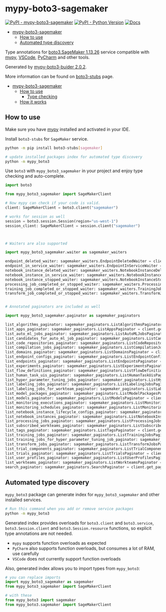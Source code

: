 # mypy-boto3-sagemaker

[![PyPI - mypy-boto3-sagemaker](https://img.shields.io/pypi/v/mypy-boto3-sagemaker.svg?color=blue)](https://pypi.org/project/mypy-boto3-sagemaker)
[![PyPI - Python Version](https://img.shields.io/pypi/pyversions/mypy-boto3-sagemaker.svg?color=blue)](https://pypi.org/project/mypy-boto3-sagemaker)
[![Docs](https://img.shields.io/readthedocs/mypy-boto3-builder.svg?color=blue)](https://mypy-boto3-builder.readthedocs.io/)

- [mypy-boto3-sagemaker](#mypy-boto3-sagemaker)
  - [How to use](#how-to-use)
  - [Automated type discovery](#automated-type-discovery)


Type annotations for
[boto3.SageMaker 1.13.26](https://boto3.amazonaws.com/v1/documentation/api/1.13.26/reference/services/sagemaker.html#SageMaker) service
compatible with [mypy](https://github.com/python/mypy), [VSCode](https://code.visualstudio.com/),
[PyCharm](https://www.jetbrains.com/pycharm/) and other tools.

Generated by [mypy-boto3-buider 2.0.2](https://github.com/vemel/mypy_boto3_builder).

More information can be found on [boto3-stubs](https://pypi.org/project/boto3-stubs/) page.

- [mypy-boto3-sagemaker](#mypy-boto3-sagemaker)
  - [How to use](#how-to-use)
    - [Type checking](#type-checking)
  - [How it works](#how-it-works)

## How to use

Make sure you have [mypy](https://github.com/python/mypy) installed and activated in your IDE.

Install `boto3-stubs` for `SageMaker` service.

```bash
python -m pip install boto3-stubs[sagemaker]

# update installed packages index for automated type discovery
python -m mypy_boto3
```

Use `boto3` with `mypy_boto3_sagemaker` in your project and enjoy type checking and auto-complete.

```python
import boto3

from mypy_boto3_sagemaker import SageMakerClient

# Now mypy can check if your code is valid.
client: SageMakerClient = boto3.client("sagemaker")

# works for session as well
session = boto3.session.Session(region="us-west-1")
session_client: SageMakerClient = session.client("sagemaker")



# Waiters are also supported

import mypy_boto3_sagemaker.waiter as sagemaker_waiters

endpoint_deleted_waiter: sagemaker_waiters.EndpointDeletedWaiter = client.get_waiter("endpoint_deleted")
endpoint_in_service_waiter: sagemaker_waiters.EndpointInServiceWaiter = client.get_waiter("endpoint_in_service")
notebook_instance_deleted_waiter: sagemaker_waiters.NotebookInstanceDeletedWaiter = client.get_waiter("notebook_instance_deleted")
notebook_instance_in_service_waiter: sagemaker_waiters.NotebookInstanceInServiceWaiter = client.get_waiter("notebook_instance_in_service")
notebook_instance_stopped_waiter: sagemaker_waiters.NotebookInstanceStoppedWaiter = client.get_waiter("notebook_instance_stopped")
processing_job_completed_or_stopped_waiter: sagemaker_waiters.ProcessingJobCompletedOrStoppedWaiter = client.get_waiter("processing_job_completed_or_stopped")
training_job_completed_or_stopped_waiter: sagemaker_waiters.TrainingJobCompletedOrStoppedWaiter = client.get_waiter("training_job_completed_or_stopped")
transform_job_completed_or_stopped_waiter: sagemaker_waiters.TransformJobCompletedOrStoppedWaiter = client.get_waiter("transform_job_completed_or_stopped")


# Annotated paginators are included as well

import mypy_boto3_sagemaker.paginator as sagemaker_paginators

list_algorithms_paginator: sagemaker_paginators.ListAlgorithmsPaginator = client.get_paginator("list_algorithms")
list_apps_paginator: sagemaker_paginators.ListAppsPaginator = client.get_paginator("list_apps")
list_auto_ml_jobs_paginator: sagemaker_paginators.ListAutoMLJobsPaginator = client.get_paginator("list_auto_ml_jobs")
list_candidates_for_auto_ml_job_paginator: sagemaker_paginators.ListCandidatesForAutoMLJobPaginator = client.get_paginator("list_candidates_for_auto_ml_job")
list_code_repositories_paginator: sagemaker_paginators.ListCodeRepositoriesPaginator = client.get_paginator("list_code_repositories")
list_compilation_jobs_paginator: sagemaker_paginators.ListCompilationJobsPaginator = client.get_paginator("list_compilation_jobs")
list_domains_paginator: sagemaker_paginators.ListDomainsPaginator = client.get_paginator("list_domains")
list_endpoint_configs_paginator: sagemaker_paginators.ListEndpointConfigsPaginator = client.get_paginator("list_endpoint_configs")
list_endpoints_paginator: sagemaker_paginators.ListEndpointsPaginator = client.get_paginator("list_endpoints")
list_experiments_paginator: sagemaker_paginators.ListExperimentsPaginator = client.get_paginator("list_experiments")
list_flow_definitions_paginator: sagemaker_paginators.ListFlowDefinitionsPaginator = client.get_paginator("list_flow_definitions")
list_human_task_uis_paginator: sagemaker_paginators.ListHumanTaskUisPaginator = client.get_paginator("list_human_task_uis")
list_hyper_parameter_tuning_jobs_paginator: sagemaker_paginators.ListHyperParameterTuningJobsPaginator = client.get_paginator("list_hyper_parameter_tuning_jobs")
list_labeling_jobs_paginator: sagemaker_paginators.ListLabelingJobsPaginator = client.get_paginator("list_labeling_jobs")
list_labeling_jobs_for_workteam_paginator: sagemaker_paginators.ListLabelingJobsForWorkteamPaginator = client.get_paginator("list_labeling_jobs_for_workteam")
list_model_packages_paginator: sagemaker_paginators.ListModelPackagesPaginator = client.get_paginator("list_model_packages")
list_models_paginator: sagemaker_paginators.ListModelsPaginator = client.get_paginator("list_models")
list_monitoring_executions_paginator: sagemaker_paginators.ListMonitoringExecutionsPaginator = client.get_paginator("list_monitoring_executions")
list_monitoring_schedules_paginator: sagemaker_paginators.ListMonitoringSchedulesPaginator = client.get_paginator("list_monitoring_schedules")
list_notebook_instance_lifecycle_configs_paginator: sagemaker_paginators.ListNotebookInstanceLifecycleConfigsPaginator = client.get_paginator("list_notebook_instance_lifecycle_configs")
list_notebook_instances_paginator: sagemaker_paginators.ListNotebookInstancesPaginator = client.get_paginator("list_notebook_instances")
list_processing_jobs_paginator: sagemaker_paginators.ListProcessingJobsPaginator = client.get_paginator("list_processing_jobs")
list_subscribed_workteams_paginator: sagemaker_paginators.ListSubscribedWorkteamsPaginator = client.get_paginator("list_subscribed_workteams")
list_tags_paginator: sagemaker_paginators.ListTagsPaginator = client.get_paginator("list_tags")
list_training_jobs_paginator: sagemaker_paginators.ListTrainingJobsPaginator = client.get_paginator("list_training_jobs")
list_training_jobs_for_hyper_parameter_tuning_job_paginator: sagemaker_paginators.ListTrainingJobsForHyperParameterTuningJobPaginator = client.get_paginator("list_training_jobs_for_hyper_parameter_tuning_job")
list_transform_jobs_paginator: sagemaker_paginators.ListTransformJobsPaginator = client.get_paginator("list_transform_jobs")
list_trial_components_paginator: sagemaker_paginators.ListTrialComponentsPaginator = client.get_paginator("list_trial_components")
list_trials_paginator: sagemaker_paginators.ListTrialsPaginator = client.get_paginator("list_trials")
list_user_profiles_paginator: sagemaker_paginators.ListUserProfilesPaginator = client.get_paginator("list_user_profiles")
list_workteams_paginator: sagemaker_paginators.ListWorkteamsPaginator = client.get_paginator("list_workteams")
search_paginator: sagemaker_paginators.SearchPaginator = client.get_paginator("search")
```

## Automated type discovery

`mypy_boto3` package can generate index for `mypy_boto3_sagemaker` and other installed services.

```bash
# Run this command when you add or remove service packages
python -m mypy_boto3
```

Generated index provides overloads for `boto3.client` and `boto3.service`,
`boto3.Session.client` and `boto3.Session.resource` functions,
so explicit type annotations are not needed.

- `mypy` supports function overloads as expected
- `PyCharm` also supports function overloads, but consumes a lot of RAM, use carefully
- `VSCode` does not currently support function overloads

Also, generated index allows you to import types from `mypy_boto3`:

```python
# you can replace imports
import mypy_boto3_sagemaker as sagemaker
from mypy_boto3_sagemaker import SageMakerClient

# with these
from mypy_boto3 import sagemaker
from mypy_boto3.sagemaker import SageMakerClient
```
